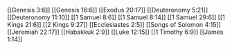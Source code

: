 [[Genesis 3:6]]
[[Genesis 16:6]]
[[Exodus 20:17]]
[[Deuteronomy 5:21]]
[[Deuteronomy 11:10]]
[[1 Samuel 8:6]]
[[1 Samuel 8:14]]
[[1 Samuel 29:6]]
[[1 Kings 21:6]]
[[2 Kings 9:27]]
[[Ecclesiastes 2:5]]
[[Songs of Solomon 4:15]]
[[Jeremiah 22:17]]
[[Habakkuk 2:9]]
[[Luke 12:15]]
[[1 Timothy 6:9]]
[[James 1:14]]
